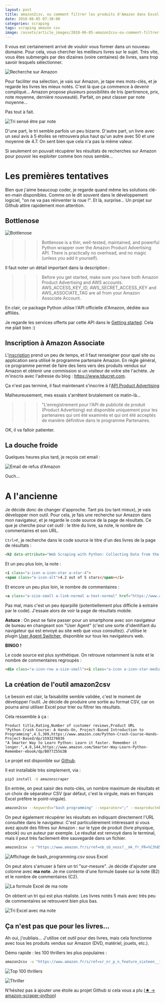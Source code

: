```yaml
---
layout: post
title: amazon2csv, ou comment filtrer les produits d'Amazon dans Excel
date: 2018-06-05 07:30:00
categories: scraping
tags: scraping amazon csv
image: /assets/article_images/2018-06-05-amazon2csv-ou-comment-filtrer-les-produits-d-amazon-dans-excel/bibliotheque.jpg
---
```


Il vous est certainement arrivé de vouloir vous former dans un nouveau domaine. Pour cela, vous chercher les meilleurs livres sur le sujet.
Très vite, vous êtes submergés par des dizaines (voire centaines) de livres, sans trop savoir lesquels sélectionner.

![Recherche sur Amazon](/assets/article_images/2018-06-05-amazon2csv-ou-comment-filtrer-les-produits-d-amazon-dans-excel/recherche_bash_programming.png)

Pour faciliter ma sélection, je vais sur Amazon, je tape mes mots-clés, et je regarde les livres les mieux notés.
C'est là que ça commence à devenir compliqué...
Amazon propose plusieurs possibilités de tris (pertinence, prix, note moyenne, dernière nouveauté).
Parfait, on peut classer par note moyenne...

Pas tout à fait.

![Tri sensé être par note](/assets/article_images/2018-06-05-amazon2csv-ou-comment-filtrer-les-produits-d-amazon-dans-excel/tri_bizarre.png)

D'une part, le tri semble parfois un peu bizarre.
D'autre part, un livre avec un seul avis à 5 étoiles se retrouvera plus haut qu'un autre avec 50 et une moyenne de 4.7.
On sent bien que cela n'a pas la même valeur.

Si seulement on pouvait récupérer les résultats de recherches sur Amazon pour pouvoir les exploiter comme bon nous semble...

# Les premières tentatives

Bien que j'aime beaucoup coder, je regarde quand même les solutions clé-en-main disponibles.
Comme on le dit souvent dans le développement logiciel, "on ne va pas réinventer la roue !".
Et là, surprise... Un projet sur Github attire rapidement mon attention.

## Bottlenose

![Bottlenose](/assets/article_images/2018-06-05-amazon2csv-ou-comment-filtrer-les-produits-d-amazon-dans-excel/bottlenose.png)

>>> Bottlenose is a thin, well-tested, maintained, and powerful Python wrapper over the Amazon Product Advertising API. There is practically no overhead, and no magic (unless you add it yourself).

Il faut noter un détail important dans la description :

>>> Before you get started, make sure you have both Amazon Product Advertising and AWS accounts. AWS_ACCESS_KEY_ID, AWS_SECRET_ACCESS_KEY and AWS_ASSOCIATE_TAG are all from your Amazon Associate Account.

En clair, ce package Python utilise l'API officielle d'Amazon, dédiée aux affiliés.

Je regarde les services offerts par cette API dans le [Getting started](https://docs.aws.amazon.com/AWSECommerceService/latest/DG/CHAP_GettingStarted.html). Cela me plait bien :)

## Inscription à Amazon Associate

L'[inscription](https://docs.aws.amazon.com/AWSECommerceService/latest/DG/becomingAssociate.html) prend un peu de temps, et il faut renseigner pour quel site ou application sera utilisé le programme partenaire Amazon. En règle général, ce programme permet de faire des liens vers des produits vendus sur Amazon et obtenir une commission si un visiteur de votre site l'achète.
Je m'inscris avec l'adresse du blog : https://www.tducret.com.

Ça n'est pas terminé, il faut maintenant s'inscrire à l'[API Product Advertising](https://docs.aws.amazon.com/AWSECommerceService/latest/DG/becomingDev.html)

Malheureusement, mes essais s'arrêtent brutalement ce matin-là...

>>> "L'enregistrement pour l'API de publicité de produit (Product Advertising) est disponible uniquement pour les partenaires qui ont été examinés et qui ont été acceptés de manière définitive dans le programme Partenaires.

OK, il va falloir patienter.

## La douche froide

Quelques heures plus tard, je reçois cet email :

![Email de refus d'Amazon](/assets/article_images/2018-06-05-amazon2csv-ou-comment-filtrer-les-produits-d-amazon-dans-excel/refus_amazon.png)

Ouch...

# A l'ancienne

Je décide donc de changer d'approche. Tant pis (ou tant mieux), je vais développer mon outil.
Pour cela, je fais une recherche sur Amazon dans mon navigateur, et je regarde le code source de la page de résultats.
Ce que je cherche pour cet outil : le titre du livre, sa note, le nombre de commentaires et son URL.

`Ctrl+F`, je recherche dans le code source le titre d'un des livres de la page de résultats :

```html
<h2 data-attribute="Web Scraping with Python: Collecting Data from the Modern Web" data-max-rows="0" class="a-size-medium s-inline  s-access-title  a-text-normal">Web Scraping with Python: Collecting Data from the Modern Web</h2>
```

Et un peu plus loin, la note :

```html
<i class="a-icon a-icon-star a-star-4">
<span class="a-icon-alt">4.2 out of 5 stars</span></i>
```

Et encore un peu plus loin, le nombre de commentaires :

```html
<a class="a-size-small a-link-normal a-text-normal" href="https://www.amazon.com/Web-Scraping-Python-Collecting-Modern/dp/1491910291/ref=sr_1_4?s=books&amp;ie=UTF8&amp;qid=1528108096&amp;sr=1-4&amp;keywords=python+scraping#customerReviews">51</a>
```

Pas mal, mais c'est un peu éparpillé (potentiellement plus difficile à extraire par le code).
J'essaie alors de voir la page de résultats mobile.

**Astuce** : On peut se faire passer pour un smartphone avec son navigateur de bureau en  changeant son "User Agent" (c'est une sorte d'identifiant du navigateur qui est envoyé au site web que vous consultez). J'utilise le plugin [User Agent Switcher](http://useragentswitcher.org/), disponible sur tous les navigateurs web.

**BINGO !**

Le code source est plus synthétique. On retrouve notamment la note et le nombre de commentaires regroupés :

```html
<div class="a-icon-row a-size-small"><i class="a-icon a-icon-star-medium a-star-medium-4-5"><span class="a-icon-alt">4.3 out of 5 stars</span></i><span> (142)</span></div>
```

##  La création de l'outil amazon2csv

Le besoin est clair, la faisabilité semble validée, c'est le moment de développer l'outil.
Je décide de produire une sortie au format CSV, car on pourra ainsi utiliser Excel pour trier ou filtrer les résultats.

Cela ressemble à ça :

```csv
Product title,Rating,Number of customer reviews,Product URL
"Python Crash Course: A Hands-On, Project-Based Introduction to Programming",4.5,309,https://www.amazon.com/Python-Crash-Course-Hands-Project-Based/dp/1593276036
"A Smarter Way to Learn Python: Learn it faster. Remember it longer.",4.8,144,https://www.amazon.com/Smarter-Way-Learn-Python-Remember-ebook/dp/B077Z55G3B
```

Le projet est disponible sur [Github](https://github.com/tducret/amazon-scraper-python).

Il est installable très simplement, via :

```bash
pip3 install -U amazonscraper
```

En entrée, on peut saisir des mots-clés, un nombre maximum de résultats et un choix de séparateur CSV (par défaut, c'est la virgule, mais en français Excel préfère le point-virgule).

```bash
amazon2csv --keywords="bash programming" --separator=";" --maxproductnb=2
```

On peut également récupérer les résultats en indiquant directement l'URL consultée dans le navigateur.
C'est particulièrement intéressant si vous avez ajouté des filtres sur Amazon : sur le type de produit (livre physique, ebook) ou un auteur par exemple.
Le résultat est renvoyé dans le terminal, mais il peut très facilement être sauvegardé dans un fichier.

```bash
amazon2csv -u "https://www.amazon.fr/s/ref=nb_sb_noss?__mk_fr_FR=%C3%85M%C3%85%C5%BD%C3%95%C3%91&url=search-alias%3Daps&field-keywords=bash+programming" --separator=";" > bash_programming.csv
```

![Affichage de bash_programming.csv sous Excel](/assets/article_images/2018-06-05-amazon2csv-ou-comment-filtrer-les-produits-d-amazon-dans-excel/tri_excel_nb_commentaires_bash_programming.png)

On peut alors s'amuser à faire un tri "sur-mesure". Je décide d'ajouter une colonne avec **ma note**.
Je me contente d'une formule basée sur la note (B2) et le nombre de commentaires (C2).

![La formule Excel de ma note](/assets/article_images/2018-06-05-amazon2csv-ou-comment-filtrer-les-produits-d-amazon-dans-excel/formule_excel_ma_note.png)

On obtient un tri qui est plus réaliste. Les livres notés 5 mais avec très peu de commentaires se retrouvent bien plus bas.

![Tri Excel avec ma note](/assets/article_images/2018-06-05-amazon2csv-ou-comment-filtrer-les-produits-d-amazon-dans-excel/tri_excel_ma_note_bash_programming.png)


## Ça n'est pas que pour les livres...

Ah oui, j'oubliais... J'utilise cet outil pour des livres, mais cela fonctionne avec tous les produits vendus sur Amazon (DVD, matériel, jouets, etc.).

Démo rapide : les 100 thrillers les plus populaires :

```bash
amazon2csv -u "https://www.amazon.fr/s/ref=sr_nr_p_n_feature_sixteen__11?fst=as%3Aoff&rh=n%3A405322%2Cp_n_binding_browse-bin%3A383376011%2Cp_n_feature_sixteen_browse-bin%3A5704749031&bbn=405322&ie=UTF8&qid=1528089053&rnid=5704717031" -m 100 --separator=";" > thriller.csv
```

![Top 100 thrillers](/assets/article_images/2018-06-05-amazon2csv-ou-comment-filtrer-les-produits-d-amazon-dans-excel/top_100_thrillers.png)

![Thriller](https://media.giphy.com/media/ofEEPYCz2ZOog/giphy.gif)

N'hésitez pas à ajouter une étoile au projet Github si cela vous a plu ([★ → amazon-scraper-python](https://github.com/tducret/amazon-scraper-python))